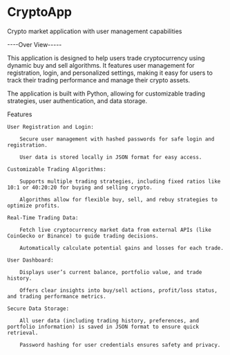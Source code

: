 # CryptoApp
Crypto market application with user management capabilities

----Over View-----

This application is designed to help users trade cryptocurrency using dynamic buy and sell algorithms. It features user management for registration, login, and personalized settings, making it easy for users to track their trading performance and manage their crypto assets.

The application is built with Python, allowing for customizable trading strategies, user authentication, and data storage.

Features

    User Registration and Login:

        Secure user management with hashed passwords for safe login and registration.

        User data is stored locally in JSON format for easy access.

    Customizable Trading Algorithms:

        Supports multiple trading strategies, including fixed ratios like 10:1 or 40:20:20 for buying and selling crypto.

        Algorithms allow for flexible buy, sell, and rebuy strategies to optimize profits.

    Real-Time Trading Data:

        Fetch live cryptocurrency market data from external APIs (like CoinGecko or Binance) to guide trading decisions.

        Automatically calculate potential gains and losses for each trade.

    User Dashboard:

        Displays user’s current balance, portfolio value, and trade history.

        Offers clear insights into buy/sell actions, profit/loss status, and trading performance metrics.

    Secure Data Storage:

        All user data (including trading history, preferences, and portfolio information) is saved in JSON format to ensure quick retrieval.

        Password hashing for user credentials ensures safety and privacy.